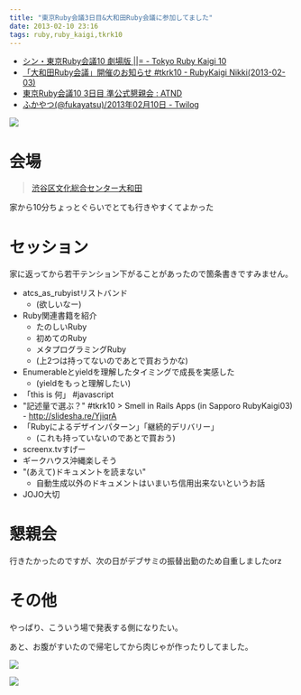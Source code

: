 ```yaml
---
title: "東京Ruby会議3日目&大和田Ruby会議に参加してました"
date: 2013-02-10 23:16
tags: ruby,ruby_kaigi,tkrk10
---
```


- [シン・東京Ruby会議10 劇場版 ||= - Tokyo Ruby Kaigi 10](http://tokyorubykaigi.doorkeeper.jp/events/2603)
- [「大和田Ruby会議」開催のお知らせ #tkrk10 - RubyKaigi Nikki(2013-02-03)](http://rubykaigi.tdiary.net/20130203.html)
- [東京Ruby会議10 3日目 準公式懇親会 : ATND](http://atnd.org/events/36852)
- [ふかやつ(@fukayatsu)/2013年02月10日 - Twilog](http://twilog.org/fukayatsu/date-130210)

![](https://lh4.googleusercontent.com/-EgGCmMNxOl8/UReSd4n04vI/AAAAAAAAKt8/Ama5rgneav8/s807/IMG_20130210_211130.jpg)

# 会場
> [渋谷区文化総合センター大和田](http://www.shibu-cul.jp/)

家から10分ちょっとぐらいでとても行きやすくてよかった

# セッション
家に返ってから若干テンション下がることがあったので箇条書きですみません。

- atcs_as_rubyistリストバンド
    - (欲しいなー)
- Ruby関連書籍を紹介
    - たのしいRuby
    - 初めてのRuby
    - メタプログラミングRuby
    - (上2つは持ってないのであとで買おうかな)
- Enumerableとyieldを理解したタイミングで成長を実感した
    - (yieldをもっと理解したい)
- 「this is 何」 #javascript
- "記述量で選ぶ？" #tkrk10 > Smell in Rails Apps (in Sapporo RubyKaigi03) - http://slidesha.re/YjiqrA
- 「Rubyによるデザインパターン」「継続的デリバリー」
    - (これも持っていないのであとで買おう)
- screenx.tvすげー
- ギークハウス沖縄楽しそう
- "(あえて)ドキュメントを読まない"
    - 自動生成以外のドキュメントはいまいち信用出来ないというお話
- JOJO大切

# 懇親会
行きたかったのですが、次の日がデブサミの振替出勤のため自重しましたorz


# その他
やっぱり、こういう場で発表する側になりたい。

あと、お腹がすいたので帰宅してから肉じゃが作ったりしてました。

![](https://lh3.googleusercontent.com/--Sd5VIB4GW8/UReaVwCDNlI/AAAAAAAAKw4/c-KS-0nJNME/s807/IMG_20130210_220130.jpg)

![](https://lh3.googleusercontent.com/-6Q-cEyEQBYQ/URedQmIi_GI/AAAAAAAAKyg/rmVGAUcSI3w/s807/IMG_20130210_221401.jpg)
